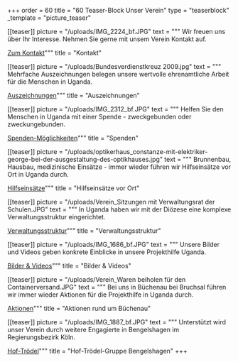 +++
order = 60
title = "60 Teaser-Block Unser Verein"
type = "teaserblock"
_template = "picture_teaser"

[[teaser]]
picture = "/uploads/IMG_2224_bf.JPG"
text = """
Wir freuen uns über Ihr Interesse. Nehmen Sie gerne mit unsem Verein Kontakt auf.

[Zum Kontakt](/verein/kontakt "Kontakt")"""
title = "Kontakt"

[[teaser]]
picture = "/uploads/Bundesverdienstkreuz 2009.jpg"
text = """
Mehrfache Auszeichnungen belegen unsere wertvolle ehrenamtliche Arbeit für die Menschen in Uganda.

[Auszeichnungen](/verein/auszeichnungen "Auszeichnungen")"""
title = "Auszeichnungen"

[[teaser]]
picture = "/uploads/IMG_2312_bf.JPG"
text = """
Helfen Sie den Menschen in Uganda mit einer Spende - zweckgebunden oder zweckungebunden.

[Spenden-Möglichkeiten](/spenden "Spenden")"""
title = "Spenden"

[[teaser]]
picture = "/uploads/optikerhaus_constanze-mit-elektriker-george-bei-der-ausgestaltung-des-optikhauses.jpg"
text = """
Brunnenbau, Hausbau, medizinische Einsätze - immer wieder führen wir Hilfseinsätze vor Ort in Uganda durch.

[Hilfseinsätze](/verein/hilfseinsaetze "Hilfseinsätze")"""
title = "Hilfseinsätze vor Ort"

[[teaser]]
picture = "/uploads/Verein_Sitzungen mit Verwaltungsrat der Schulen.JPG"
text = """
In Uganda haben wir mit der Diözese eine komplexe Verwaltungsstruktur eingerichtet.

[Verwaltungsstruktur](/verein/verwaltungsstruktur-uganda "Verwaltungsstruktur")"""
title = "Verwaltungsstruktur"

[[teaser]]
picture = "/uploads/IMG_1686_bf.JPG"
text = """
Unsere Bilder und Videos geben konkrete Einblicke in unsere Projekthilfe Uganda.

[Bilder & Videos](/verein/bilder-videos)"""
title = "Bilder & Videos"

[[teaser]]
picture = "/uploads/Verein_Waren beiholen für den Containerversand.JPG"
text = """
Bei uns in Büchenau bei Bruchsal führen wir immer wieder Aktionen für die Projekthilfe in Uganda durch.

[Aktionen](/verein/aktionen-buechenau "Aktionen")"""
title = "Aktionen rund um Büchenau"

[[teaser]]
picture = "/uploads/IMG_1887_bf.JPG"
text = """
Unterstützt wird unser Verein durch weitere Engagierte in Bengelshagen im Regierungsbezirk Köln.

[Hof-Trödel](/verein/hof-troedel-bengelshagen "Hof-Trödel")"""
title = "Hof-Trödel-Gruppe Bengelshagen"
+++

